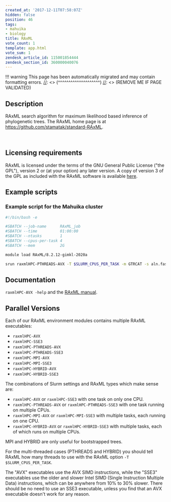 ```yaml
---
created_at: '2017-12-11T07:58:07Z'
hidden: false
position: 46
tags:
- mahuika
- biology
title: RAxML
vote_count: 1
template: app.html
vote_sum: 1
zendesk_article_id: 115001854444
zendesk_section_id: 360000040076
---
```




[//]: <> (REMOVE ME IF PAGE VALIDATED)
[//]: <> (vvvvvvvvvvvvvvvvvvvv)
!!! warning
    This page has been automatically migrated and may contain formatting errors.
[//]: <> (^^^^^^^^^^^^^^^^^^^^)
[//]: <> (REMOVE ME IF PAGE VALIDATED)

<!-- The above lines, specifying the category, section and title, must be
present and always comprising the first three lines of the article. -->

## Description

RAxML search algorithm for maximum likelihood based inference of
phylogenetic trees. The RAxML home page is at
<https://github.com/stamatak/standard-RAxML>.

 

## Licensing requirements

RAxML is licensed under the terms of the GNU General Public License
("the GPL"), version 2 or (at your option) any later version. A copy of
version 3 of the GPL as included with the RAxML software is available
[here](https://github.com/stamatak/standard-RAxML/blob/master/gpl-3.0.txt).

## Example scripts

### Example script for the Mahuika cluster

``` bash
#!/bin/bash -e

#SBATCH --job-name      RAxML_job
#SBATCH --time          01:00:00
#SBATCH --ntasks        1
#SBATCH --cpus-per-task 4
#SBATCH --mem           2G

module load RAxML/8.2.12-gimkl-2020a

srun raxmlHPC-PTHREADS-AVX -T $SLURM_CPUS_PER_TASK -m GTRCAT -s aln.fasta -n tree.out
```

## Documentation

`raxmlHPC-AVX -help` and the [RAxML
manual](https://github.com/stamatak/standard-RAxML/tree/master/manual).

## Parallel Versions

Each of our RAxML environment modules contains multiple RAxML
executables:

-   `raxmlHPC-AVX`
-   `raxmlHPC-SSE3`
-   `raxmlHPC-PTHREADS-AVX`
-   `raxmlHPC-PTHREADS-SSE3`
-   `raxmlHPC-MPI-AVX`
-   `raxmlHPC-MPI-SSE3`
-   `raxmlHPC-HYBRID-AVX`
-   `raxmlHPC-HYBRID-SSE3`

The combinations of Slurm settings and RAxML types which make sense are:

-   `raxmlHPC-AVX` or `raxmlHPC-SSE3` with one task on only one CPU.
-   `raxmlHPC-PTHREADS-AVX` or `raxmlHPC-PTHREADS-SSE3` with one task
    running on multiple CPUs.
-   `raxmlHPC-MPI-AVX` or `raxmlHPC-MPI-SSE3` with multiple tasks, each
    running on one CPU.
-   `raxmlHPC-HYBRID-AVX` or `raxmlHPC-HYBRID-SSE3` with multiple tasks,
    each of which runs on multiple CPUs.

MPI and HYBRID are only useful for bootstrapped trees.

For the multi-threaded cases (PTHREADS and HYBRID) you should tell RAxML
how many threads to use with the RAxML option `-T $SLURM_CPUS_PER_TASK`.

The "AVX" executables use the AVX SIMD instructions, while the "SSE3"
executables use the older and slower Intel SIMD (Single Instruction
Multiple Data) instructions, which can be anywhere from 10% to 30%
slower. There should be no need to use an SSE3 executable, unless you
find that an AVX executable doesn't work for any reason.